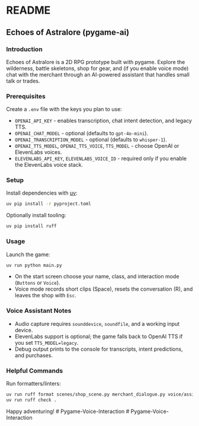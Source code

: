 ﻿# README

## Echoes of Astralore (pygame-ai)

### Introduction
Echoes of Astralore is a 2D RPG prototype built with pygame. Explore the wilderness, battle skeletons, shop for gear, and (if you enable voice mode) chat with the merchant through an AI-powered assistant that handles small talk or trades.

### Prerequisites
Create a `.env` file with the keys you plan to use:

- `OPENAI_API_KEY` - enables transcription, chat intent detection, and legacy TTS.
- `OPENAI_CHAT_MODEL` - optional (defaults to `gpt-4o-mini`).
- `OPENAI_TRANSCRIPTION_MODEL` - optional (defaults to `whisper-1`).
- `OPENAI_TTS_MODEL`, `OPENAI_TTS_VOICE`, `TTS_MODEL` - choose OpenAI or ElevenLabs voices.
- `ELEVENLABS_API_KEY`, `ELEVENLABS_VOICE_ID` - required only if you enable the ElevenLabs voice stack.

### Setup
Install dependencies with [uv](https://github.com/astral-sh/uv):

```bash
uv pip install -r pyproject.toml
```

Optionally install tooling:

```bash
uv pip install ruff
```

### Usage
Launch the game:

```bash
uv run python main.py
```

- On the start screen choose your name, class, and interaction mode (`Buttons` or `Voice`).
- Voice mode records short clips (Space), resets the conversation (R), and leaves the shop with `Esc`.

### Voice Assistant Notes
- Audio capture requires `sounddevice`, `soundfile`, and a working input device.
- ElevenLabs support is optional; the game falls back to OpenAI TTS if you set `TTS_MODEL=legacy`.
- Debug output prints to the console for transcripts, intent predictions, and purchases.

### Helpful Commands
Run formatters/linters:

```bash
uv run ruff format scenes/shop_scene.py merchant_dialogue.py voice/assistant.py
uv run ruff check .
```

Happy adventuring!
#   P y g a m e - V o i c e - I n t e r a c t i o n  
 #   P y g a m e - V o i c e - I n t e r a c t i o n  
 